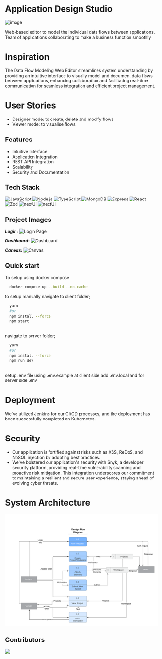 # Application Design Studio
![image](https://i.pinimg.com/originals/44/db/bd/44dbbd8d16d9f5a8f5492db8d9fbb132.png)

Web-based editor to model the individual data flows
between applications. Team of applications collaborating to make a business function smoothly 

# Inspiration 

The Data Flow Modeling Web Editor streamlines system understanding by providing an intuitive interface to visually model and document data flows between applications, enhancing collaboration and facilitating real-time communication for seamless integration and efficient project management.

# User Stories 

- Designer mode: to create, delete and modify flows
- Viewer mode: to visualise flows 

## Features

- Intuitive Interface
- Application Integration
- REST API Integration
- Scalability
- Security and Documentation

## Tech Stack

![JavaScript](https://img.shields.io/badge/JavaScript-323330?style=for-the-badge&logo=javascript&logoColor=F7DF1E) ![Node.js](https://img.shields.io/badge/NodeJs-1572B6?style=for-the-badge&logo=nodejs&logoColor=white) ![TypeScript](https://img.shields.io/badge/TypeScript-323330?style=for-the-badge&logo=typescript&logoColor=F7DF1E) ![MongoDB](https://img.shields.io/badge/MongoDb-1572B6?style=for-the-badge&logo=mongodb&logoColor=white) ![Express](https://img.shields.io/badge/Express-1572B6?style=for-the-badge&logo=express&logoColor=white) ![React](https://img.shields.io/badge/React-1572B6?style=for-the-badge&logo=react&logoColor=white) ![Zod](https://img.shields.io/badge/Zod-1572B6?style=for-the-badge&logo=zod&logoColor=white) ![nextUi](https://img.shields.io/badge/nextUi-1572B6?style=for-the-badge&logo=nextui&logoColor=white) ![nextUi](https://img.shields.io/badge/mongoose-1572B6?style=for-the-badge&logo=mongoose&logoColor=white)

## Project Images
**_Login_:**
![Login Page](https://i.pinimg.com/originals/11/c4/f7/11c4f7a2e0b0212f06c04735bfb280a7.png)

**_Dashboard_:**
![Dashboard](https://i.pinimg.com/originals/d5/f9/a0/d5f9a0ba570db1340e3970551a79529b.png)


**_Canvas_:**
![Canvas](https://i.pinimg.com/originals/59/58/d9/5958d99aed3c4102bcf811b78437d7e0.png)

## Quick start

To setup using docker compose

```bash
  docker compose up --build --no-cache
```
to setup manually 
navigate to client folder;
```bash
  yarn 
  #or
  npm install --force
  npm start
  
```
navigate to server folder;
```bash
  yarn 
  #or
  npm install --force
  npm run dev
  
```
setup .env file using .env.example
at client side add .env.local
and for server side .env

# Deployment

We've utilized Jenkins for our CI/CD processes, and the deployment has been successfully completed on Kubernetes.

# Security

- Our application is fortified against risks such as XSS, ReDoS, and NoSQL injection by adopting best practices.
- We've bolstered our application's security with Snyk, a developer security platform, providing real-time vulnerability scanning and proactive risk mitigation. This integration underscores our commitment to maintaining a resilient and secure user experience, staying ahead of evolving cyber threats.


# System Architecture

![Data Flow Diagram (Physical) Example-2](./client/public/Data%20Flow%20Diagram%20(Physical)%20Example-2.png)

## Contributors
<a href="https://github.com/gitatractivo/designStudio/graphs/contributors">
  <img src="https://contrib.rocks/image?repo=gitatractivo/designStudio" />
</a>
